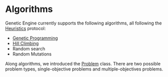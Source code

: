 # Algorithms

Genetic Engine currently supports the following algorithms, all following the [Heuristics](../../geneticengine/algorithms/heuristics.py) protocol:

* [Genetic Programming](genetic_programming.md)
* [Hill Climbing](http://www.cs.cornell.edu/selman/papers/pdf/02.encycl-hillclimbing.pdf)
* Random search
* Random Mutations

Along algorithms, we introduced the [Problem](../../geneticengine/core/problems.py) class. There are two possible problem types, single-objective problems and multiple-objectives problems.

